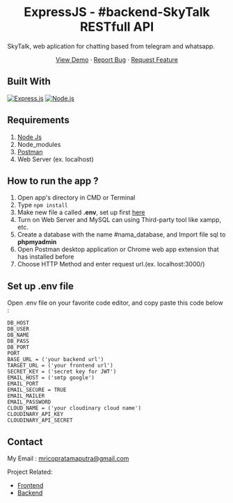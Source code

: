 <h1 align="center">ExpressJS - #backend-SkyTalk RESTfull API</h1>

SkyTalk, web aplication for chatting based from telegram and whatsapp.
<p align="center">
    <a href="https://skytalk.vercel.app/">View Demo</a>
    ·
    <a href="https://github.com/MochamadRicoPratamaPutra/Sky-Talk-Backend/issues">Report Bug</a>
    ·
    <a href="https://github.com/MochamadRicoPratamaPutra/Sky-Talk-Backend/pulls">Request Feature</a>
  </p>

## Built With

[![Express.js](https://img.shields.io/badge/Express.js-4.x-orange.svg?style=rounded-square)](https://expressjs.com/en/starter/installing.html)
[![Node.js](https://img.shields.io/badge/Node.js-v.12.13-green.svg?style=rounded-square)](https://nodejs.org/)

## Requirements

1. <a href="https://nodejs.org/en/download/">Node Js</a>
2. Node_modules
3. <a href="https://www.getpostman.com/">Postman</a>
4. Web Server (ex. localhost)

## How to run the app ?

1. Open app's directory in CMD or Terminal
2. Type `npm install`
3. Make new file a called **.env**, set up first [here](#set-up-env-file)
4. Turn on Web Server and MySQL can using Third-party tool like xampp, etc.
5. Create a database with the name #nama_database, and Import file sql to **phpmyadmin**
6. Open Postman desktop application or Chrome web app extension that has installed before
7. Choose HTTP Method and enter request url.(ex. localhost:3000/)

## Set up .env file

Open .env file on your favorite code editor, and copy paste this code below :

    DB_HOST
    DB_USER
    DB_NAME
    DB_PASS
    DB_PORT
    PORT
    BASE_URL = ('your backend url')
    TARGET_URL = ('your frontend url')
    SECRET_KEY = ('secret key for JWT')
    EMAIL_HOST = ('smtp google')
    EMAIL_PORT
    EMAIL_SECURE = TRUE
    EMAIL_MAILER
    EMAIL_PASSWORD
    CLOUD_NAME = ('your cloudinary cloud name')
    CLOUDINARY_API_KEY
    CLOUDINARY_API_SECRET

## Contact

My Email : mricopratamaputra@gmail.com

Project Related:
- [Frontend](https://github.com/MochamadRicoPratamaPutra/Sky-Talk-Frontend)
- [Backend](https://github.com/MochamadRicoPratamaPutra/Sky-Talk-Backend)
